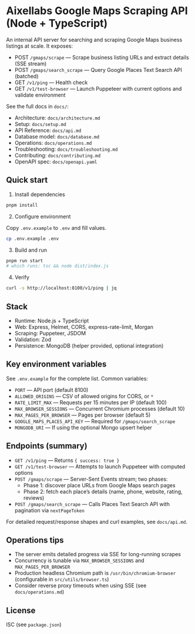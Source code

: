 # Aixellabs Google Maps Scraping API (Node + TypeScript)

An internal API server for searching and scraping Google Maps business listings at scale. It exposes:

- POST `/gmaps/scrape` — Scrape business listing URLs and extract details (SSE stream)
- POST `/gmaps/search_scrape` — Query Google Places Text Search API (batched)
- GET `/v1/ping` — Health check
- GET `/v1/test-browser` — Launch Puppeteer with current options and validate environment

See the full docs in `docs/`:

- Architecture: `docs/architecture.md`
- Setup: `docs/setup.md`
- API Reference: `docs/api.md`
- Database model: `docs/database.md`
- Operations: `docs/operations.md`
- Troubleshooting: `docs/troubleshooting.md`
- Contributing: `docs/contributing.md`
- OpenAPI spec: `docs/openapi.yaml`


## Quick start

1) Install dependencies

```bash
pnpm install
```

2) Configure environment

Copy `.env.example` to `.env` and fill values.

```bash
cp .env.example .env
```

3) Build and run

```bash
pnpm run start
# which runs: tsc && node dist/index.js
```

4) Verify

```bash
curl -s http://localhost:8100/v1/ping | jq
```


## Stack

- Runtime: Node.js + TypeScript
- Web: Express, Helmet, CORS, express-rate-limit, Morgan
- Scraping: Puppeteer, JSDOM
- Validation: Zod
- Persistence: MongoDB (helper provided, optional integration)


## Key environment variables

See `.env.example` for the complete list. Common variables:

- `PORT` — API port (default 8100)
- `ALLOWED_ORIGINS` — CSV of allowed origins for CORS, or `*`
- `RATE_LIMIT_MAX` — Requests per 15 minutes per IP (default 100)
- `MAX_BROWSER_SESSIONS` — Concurrent Chromium processes (default 10)
- `MAX_PAGES_PER_BROWSER` — Pages per browser (default 5)
- `GOOGLE_MAPS_PLACES_API_KEY` — Required for `/gmaps/search_scrape`
- `MONGODB_URI` — If using the optional Mongo upsert helper


## Endpoints (summary)

- `GET /v1/ping` — Returns `{ success: true }`
- `GET /v1/test-browser` — Attempts to launch Puppeteer with computed options
- `POST /gmaps/scrape` — Server-Sent Events stream; two phases:
  - Phase 1: discover place URLs from Google Maps search pages
  - Phase 2: fetch each place’s details (name, phone, website, rating, reviews)
- `POST /gmaps/search_scrape` — Calls Places Text Search API with pagination via `nextPageToken`

For detailed request/response shapes and curl examples, see `docs/api.md`.


## Operations tips

- The server emits detailed progress via SSE for long-running scrapes
- Concurrency is tunable via `MAX_BROWSER_SESSIONS` and `MAX_PAGES_PER_BROWSER`
- Production headless Chromium path is `/usr/bin/chromium-browser` (configurable in `src/utils/browser.ts`)
- Consider reverse proxy timeouts when using SSE (see `docs/operations.md`)


## License

ISC (see `package.json`)

